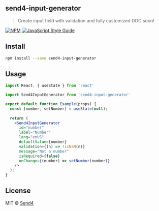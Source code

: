 ## send4-input-generator
> Create input field with validation and fully customized
> DOC soon!

[![NPM](https://img.shields.io/npm/v/send4-input-generator.svg)](https://www.npmjs.com/package/send4-input-generator) [![JavaScript Style Guide](https://img.shields.io/badge/code_style-standard-brightgreen.svg)](https://standardjs.com)

## Install

```bash
npm install --save send4-input-generator
```

## Usage

```jsx
import React, { useState } from 'react'

import Send4InputGenerator from 'send4-input-generator'

export default function Example(props) {
  const [number, setNumber] = useState(null);
  
  return (
    <Send4InputGenerator
      id="number"
      label="Number"
      lang="enUS"
      defaultValue={number}
      validation={(n) => !isNaN(n)}
      message="Not a number"
      isRequired={false}
      onChange={(number) => setNumber(number)}
    />
  );
}
```

## License

MIT © [Send4](https://github.com/send4store)
